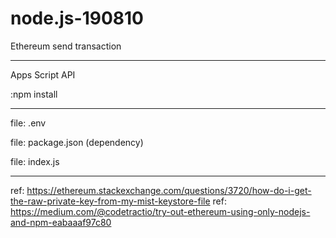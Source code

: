 # node.js-190810
Ethereum send transaction

---

Apps Script API

:npm install

---

file: .env

file: package.json (dependency)

file: index.js

---

ref: https://ethereum.stackexchange.com/questions/3720/how-do-i-get-the-raw-private-key-from-my-mist-keystore-file
ref: https://medium.com/@codetractio/try-out-ethereum-using-only-nodejs-and-npm-eabaaaf97c80
